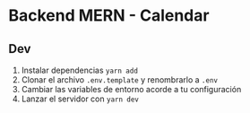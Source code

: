 # Backend MERN - Calendar

## Dev
1. Instalar dependencias `yarn add`
2. Clonar el archivo `.env.template` y renombrarlo a `.env`
3. Cambiar las variables de entorno acorde a tu configuración
4. Lanzar el servidor con `yarn dev`